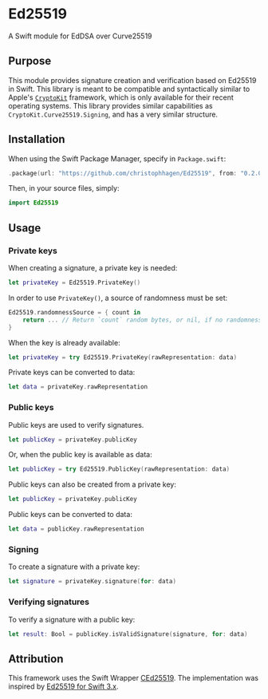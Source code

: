 # Ed25519
A Swift module for EdDSA over Curve25519

## Purpose

This module provides signature creation and verification based on Ed25519 in Swift. This library is meant to be compatible and syntactically similar to Apple's [`CryptoKit`](https://developer.apple.com/documentation/cryptokit) framework, which is only available for their recent operating systems. This library provides similar capabilities as `CryptoKit.Curve25519.Signing`, and has a very similar structure.

## Installation

When using the Swift Package Manager, specify in `Package.swift`:

````swift
.package(url: "https://github.com/christophhagen/Ed25519", from: "0.2.0")
````

Then, in your source files, simply:

````swift
import Ed25519
````

## Usage

### Private keys

When creating a signature, a private key is needed:

````swift
let privateKey = Ed25519.PrivateKey()
````

In order to use `PrivateKey()`, a source of randomness must be set:

````swift
Ed25519.randomnessSource = { count in
    return ... // Return `count` random bytes, or nil, if no randomness is available.
}
````

When the key is already available:

````swift
let privateKey = try Ed25519.PrivateKey(rawRepresentation: data)
````

Private keys can be converted to data:

````swift
let data = privateKey.rawRepresentation
````

### Public keys

Public keys are used to verify signatures.

````swift
let publicKey = privateKey.publicKey
````

Or, when the public key is available as data:

````swift
let publicKey = try Ed25519.PublicKey(rawRepresentation: data)
````

Public keys can also be created from a private key:

````swift
let publicKey = privateKey.publicKey
````

Public keys can be converted to data:

````swift
let data = publicKey.rawRepresentation
````

### Signing

To create a signature with a private key:

````swift
let signature = privateKey.signature(for: data)
````

### Verifying signatures

To verify a signature with a public key:

````swift
let result: Bool = publicKey.isValidSignature(signature, for: data)
````

## Attribution

This framework uses the Swift Wrapper [CEd25519](https://github.com/christophhagen/CEd25519). The implementation was inspired by [Ed25519 for Swift 3.x](https://github.com/vzsg/ed25519).
